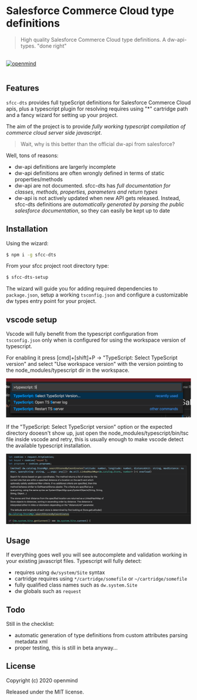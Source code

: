 # Salesforce Commerce Cloud type definitions

> High quality Salesforce Commerce Cloud type definitions. A dw-api-types. "done right"

<div>
	<br>
	<a href="https://openmindonline.it" target="_blank"><img width="200" src="https://raw.githubusercontent.com/openmindlab/sfcc-dts/HEAD/openmind.svg" alt="openmind"></a>
	<br>
	<br>
</div>

## Features

`sfcc-dts` provides full typeScript definitions for Salesforce Commerce Cloud apis, plus a typescript plugin for resolving requires using "*" cartridge path and a fancy wizard for setting up your project.

The aim of the project is to provide *fully working typescript compilation of commerce cloud server side javascript*.

> Wait, why is this better than the official dw-api from salesforce?

Well, tons of reasons:
* dw-api definitions are largerly incomplete
* dw-api definitions are often wrongly defined in terms of static properties/methods
* dw-api are not documented. sfcc-dts has *full documentation for classes, methods, properties, parameters and return types*
* dw-api is not actively updated when new API gets released. Instead, sfcc-dts definitions are *automatically generated by parsing the public salesforce documentation*, so they can easily be kept up to date

## Installation

Using the wizard:

```bash
$ npm i -g sfcc-dts
```

From your sfcc project root directory type:

```bash
$ sfcc-dts-setup
```

The wizard will guide you for adding required dependencies to `package.json`, setup a working `tsconfig.json` and configure a customizable dw types entry point for your project.

## vscode setup

Vscode will fully benefit from the typescript configuration from `tsconfig.json` only when is configured for using the workspace version of typescript.

For enabling it press [cmd]+[shift]+P -> "TypeScript: Select TypeScript version" and select "Use workspace version" with the version pointing to the node_modules/typescript dir in the workspace.

<img width="641" src="media/vscode-select.png" alt="vscode selection of typescript version">

If the "TypeScript: Select TypeScript version" option or the expected directory dooesn't show up, just open the node_modules/typescript/bin/tsc file inside vscode and retry, this is usually enough to make vscode detect the available typescript installation.

<img width="989" src="media/vscode-autocomplete.png" alt="vscode example ofworking setup">

## Usage

If everything goes well you will see autocomplete and validation working in your existing javascript files. Typescript will fully detect:
* requires using `dw/system/Site` syntax
* cartridge requires using `*/cartridge/somefile` or `~/cartridge/somefile`
* fully qualified class names such as `dw.system.Site`
* dw globals such as `request`

## Todo

Still in the checklist:
* automatic generation of type definitions from custom attributes parsing metadata xml
* proper testing, this is still in beta anyway...

## License

Copyright (c) 2020 openmind

Released under the MIT license.
